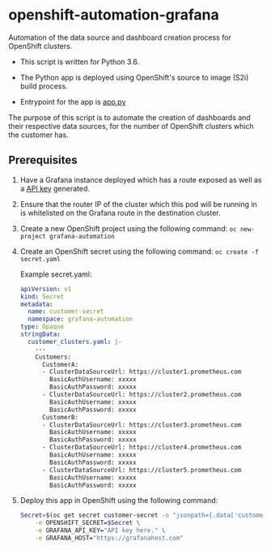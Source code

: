 # openshift-automation-grafana

Automation of the data source and dashboard creation process for OpenShift clusters.

* This script is written for Python 3.6.

* The Python app is deployed using OpenShift's source to image (S2i) build process.

* Entrypoint for the app is [app.py](app.py)

The purpose of this script is to automate the creation of dashboards and their respective data sources, for the number of OpenShift clusters which the customer has.

## Prerequisites

1. Have a Grafana instance deployed which has a route exposed as well as a [API key](https://grafana.com/docs/grafana/latest/http_api/auth/#create-api-token) generated.

2. Ensure that the router IP of the cluster which this pod will be running in is whitelisted on the Grafana route in the destination cluster.

3. Create a new OpenShift project using the following command: `oc new-project grafana-automation`

4. Create an OpenShift secret using the following command: `oc create -f secret.yaml`

    Example secret.yaml:

    ```yaml
    apiVersion: v1
    kind: Secret
    metadata:
      name: customer-secret
      namespace: grafana-automation
    type: Opaque
    stringData:
      customer_clusters.yaml: |-
        ---
        Customers:
          CustomerA:
          - ClusterDataSourceUrl: https://cluster1.prometheus.com
            BasicAuthUsername: xxxxx
            BasicAuthPassword: xxxxx
          - ClusterDataSourceUrl: https://cluster2.prometheus.com
            BasicAuthUsername: xxxxx
            BasicAuthPassword: xxxxx
          CustomerB:
          - ClusterDataSourceUrl: https://cluster3.prometheus.com
            BasicAuthUsername: xxxxx
            BasicAuthPassword: xxxxx
          - ClusterDataSourceUrl: https://cluster4.prometheus.com
            BasicAuthUsername: xxxxx
            BasicAuthPassword: xxxxx
          - ClusterDataSourceUrl: https://cluster5.prometheus.com
            BasicAuthUsername: xxxxx
            BasicAuthPassword: xxxxx
    ```

5. Deploy this app in OpenShift using the following command:

    ```bash
    Secret=$(oc get secret customer-secret -o "jsonpath={.data['customer_clusters\.yaml']}" | base64 --decode) && oc new-app python:3.6~https://github.com/UKCloud/openshift-automation-grafana.git \
        -e OPENSHIFT_SECRET=$Secret \
        -e GRAFANA_API_KEY="API key here." \
        -e GRAFANA_HOST="https://grafanahost.com"
    ```
